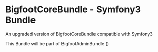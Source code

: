 # BigfootCoreBundle - Symfony3 Bundle
An upgraded version of BigfootCoreBundle compatible with Symfony3

This Bundle will be part of BigfootAdminBundle ()
